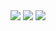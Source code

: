 <div align="center">
<img src="https://readme-typing-svg.herokuapp.com?font=Ubuntu+color=CD5C5C&center=true&vCenter=true&width=600&lines=Hey+!+I'm+Achille;Welcome+to+my+profile+!" />
<img src="https://github-widgetbox.vercel.app/api/profile?username=0xsharkboy&data=followers,stars,repositories,commits&theme=darkmode" />
<img src="https://github-widgetbox.vercel.app/api/skills?languages=bash,python,c,kotlin,html,css,json&software=linux,windows,vscode&libraries=git,gradle,vercel&theme=darkmode&includeNames=true" />
</div>

